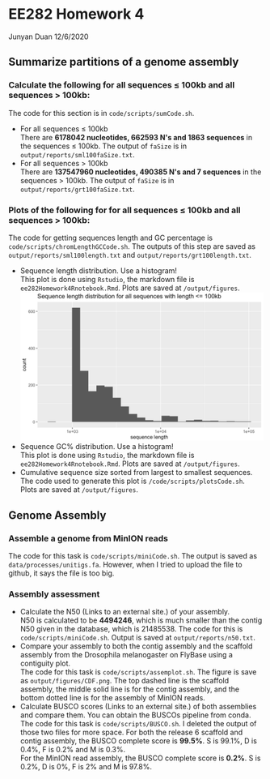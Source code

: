 # EE282 Homework 4
Junyan Duan
12/6/2020

## Summarize partitions of a genome assembly
### Calculate the following for all sequences ≤ 100kb and all sequences > 100kb:
The code for this section is in `code/scripts/sumCode.sh`.  

* For all sequences ≤ 100kb  
There are **6178042 nucleotides, 662593 N's and 1863 sequences** in the sequences ≤ 100kb. The output of `faSize` is in `output/reports/sml100faSize.txt`.  
* For all sequences > 100kb  
There are **137547960 nucleotides, 490385 N's and 7 sequences** in the sequences > 100kb. The output of `faSize` is in `output/reports/grt100faSize.txt`.


### Plots of the following for for all sequences ≤ 100kb and all sequences > 100kb:
The code for getting sequences length and GC percentage is `code/scripts/chromLengthGCCode.sh`. The outputs of this step are saved as `output/reports/sml100length.txt` and `output/reports/grt100length.txt`. 

* Sequence length distribution. Use a histogram!  
This plot is done using `Rstudio`, the markdown file is `ee282Homework4Rnotebook.Rmd`. Plots are saved at `/output/figures`.
![Alt text](https://github.com/seljd/ee282/blob/homework4/output/figures/smlSeqLength.png)
* Sequence GC% distribution. Use a histogram!  
This plot is done using `Rstudio`, the markdown file is `ee282Homework4Rnotebook.Rmd`. Plots are saved at `/output/figures`.
* Cumulative sequence size sorted from largest to smallest sequences.  
The code used to generate this plot is `/code/scripts/plotsCode.sh`. Plots are saved at `/output/figures`.

## Genome Assembly
### Assemble a genome from MinION reads
The code for this task is `code/scripts/miniCode.sh`. The output is saved as `data/processes/unitigs.fa`. However, when I tried to upload the file to github, it says the file is too big. 
### Assembly assessment
* Calculate the N50 (Links to an external site.) of your assembly.  
N50 is calculated to be **4494246**, which is much smaller than the contig N50 given in the database, which is 21485538. The code for this is `code/scripts/miniCode.sh`. Output is saved at `output/reports/n50.txt`. 
* Compare your assembly to both the contig assembly and the scaffold assembly from the Drosophila melanogaster on FlyBase using a contiguity plot.  
The code for this task is `code/scripts/assemplot.sh`. The figure is save as `output/figures/CDF.png`. The top dashed line is the scaffold assembly, the middle solid line is for the contig assembly, and the bottom dotted line is for the assembly of MinION reads. 
* Calculate BUSCO scores (Links to an external site.) of both assemblies and compare them. You can obtain the BUSCOs pipeline from conda.  
The code for this task is `code/scripts/BUSCO.sh`. I deleted the output of those two files for more space. 
For both the release 6 scaffold and contig assembly, the BUSCO complete score is **99.5%**. S is 99.1%, D is 0.4%, F is 0.2% and M is 0.3%.  
For the MinION read assembly, the BUSCO complete score is **0.2%**. S is 0.2%, D is 0%, F is 2% and M is 97.8%. 
